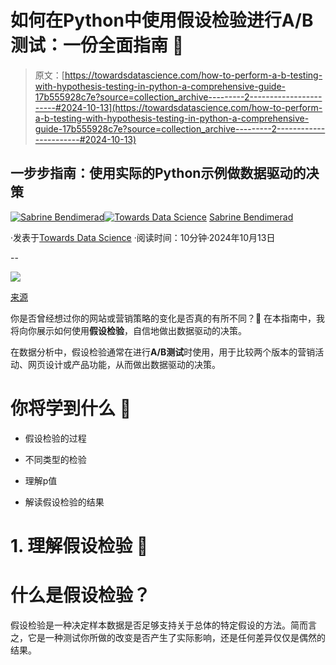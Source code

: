 # 如何在Python中使用假设检验进行A/B测试：一份全面指南 🚀

> 原文：[https://towardsdatascience.com/how-to-perform-a-b-testing-with-hypothesis-testing-in-python-a-comprehensive-guide-17b555928c7e?source=collection_archive---------2-----------------------#2024-10-13](https://towardsdatascience.com/how-to-perform-a-b-testing-with-hypothesis-testing-in-python-a-comprehensive-guide-17b555928c7e?source=collection_archive---------2-----------------------#2024-10-13)

## 一步步指南：使用实际的Python示例做数据驱动的决策

[](https://medium.com/@sabrine.bendimerad1?source=post_page---byline--17b555928c7e--------------------------------)[![Sabrine Bendimerad](../Images/201635eaf59cfef775de40eb02b7ac5a.png)](https://medium.com/@sabrine.bendimerad1?source=post_page---byline--17b555928c7e--------------------------------)[](https://towardsdatascience.com/?source=post_page---byline--17b555928c7e--------------------------------)[![Towards Data Science](../Images/a6ff2676ffcc0c7aad8aaf1d79379785.png)](https://towardsdatascience.com/?source=post_page---byline--17b555928c7e--------------------------------) [Sabrine Bendimerad](https://medium.com/@sabrine.bendimerad1?source=post_page---byline--17b555928c7e--------------------------------)

·发表于[Towards Data Science](https://towardsdatascience.com/?source=post_page---byline--17b555928c7e--------------------------------) ·阅读时间：10分钟·2024年10月13日

--

![](../Images/6fc80e95e1ecb3edac706c6e2b8ec3a8.png)

[来源](https://pixabay.com/)

你是否曾经想过你的网站或营销策略的变化是否真的有所不同？🤔 在本指南中，我将向你展示如何使用**假设检验**，自信地做出数据驱动的决策。

在数据分析中，假设检验通常在进行**A/B测试**时使用，用于比较两个版本的营销活动、网页设计或产品功能，从而做出数据驱动的决策。

# 你将学到什么 🧐

+   假设检验的过程

+   不同类型的检验

+   理解p值

+   解读假设检验的结果

# 1\. 理解假设检验 🎯

# 什么是假设检验？

假设检验是一种决定样本数据是否足够支持关于总体的特定假设的方法。简而言之，它是一种测试你所做的改变是否产生了实际影响，还是任何差异仅仅是偶然的结果。

